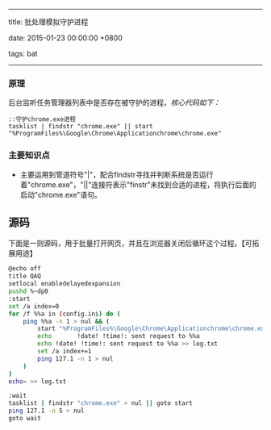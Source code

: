 
---

title: 批处理模拟守护进程

date: 2015-01-23 00:00:00 +0800

tags: bat

---
<a name="bnuhky"></a>
### [](#bnuhky)原理
后台监听任务管理器列表中是否存在被守护的进程，_核心代码如下：_

```
::守护chrome.exe进程
tasklist | findstr "chrome.exe" || start "%ProgramFiles%\Google\Chrome\Applicationchrome\chrome.exe"
```

<a name="zwh7oo"></a>
### [](#zwh7oo)主要知识点

- 主要运用到管道符号"|"，配合findstr寻找并判断系统是否运行着"chrome.exe"，"||"连接符表示"finstr"未找到合适的进程，将执行后面的启动"chrome.exe"语句。


<!-- more -->

<a name="i601vn"></a>
## [](#i601vn)源码

下面是一则源码，用于批量打开网页，并且在浏览器关闭后循环这个过程。【可拓展用途】

```bash
@echo off
title QAQ
setlocal enabledelayedexpansion
pushd %~dp0
:start
set /a index=0
for /f %%a in (config.ini) do (
	ping %%a -n 1 > nul && (
		start "%ProgramFiles%\Google\Chrome\Applicationchrome\chrome.exe" http://%%a
		echo 	   !date! !time!: sent request to %%a
		echo !date! !time!: sent request to %%a >> log.txt
		set /a index+=1
		ping 127.1 -n 1 > nul
	)
)
echo= >> log.txt

:wait
tasklist | findstr "chrome.exe" > nul || goto start
ping 127.1 -n 5 > nul
goto wait
```


